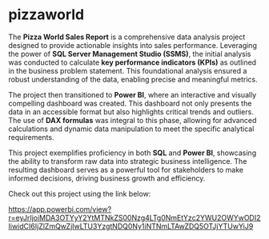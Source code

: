 # pizzaworld

The **Pizza World Sales Report** is a comprehensive data analysis project designed to provide actionable insights into sales performance. Leveraging the power of **SQL Server Management Studio (SSMS)**, the initial analysis was conducted to calculate **key performance indicators (KPIs)** as outlined in the business problem statement. This foundational analysis ensured a robust understanding of the data, enabling precise and meaningful metrics.

The project then transitioned to **Power BI**, where an interactive and visually compelling dashboard was created. This dashboard not only presents the data in an accessible format but also highlights critical trends and outliers. The use of **DAX formulas** was integral to this phase, allowing for advanced calculations and dynamic data manipulation to meet the specific analytical requirements.

This project exemplifies proficiency in both **SQL** and **Power BI**, showcasing the ability to transform raw data into strategic business intelligence. The resulting dashboard serves as a powerful tool for stakeholders to make informed decisions, driving business growth and efficiency.

Check out this project using the link below:

https://app.powerbi.com/view?r=eyJrIjoiMDA3OTYyY2YtMTNkZS00Nzg4LTg0NmEtYzc2YWU2OWYwODI2IiwidCI6IjZlZmQwZjIwLTU3YzgtNDQ0Ny1iNTNmLTAwZDQ5OTJjYTUwYiJ9

